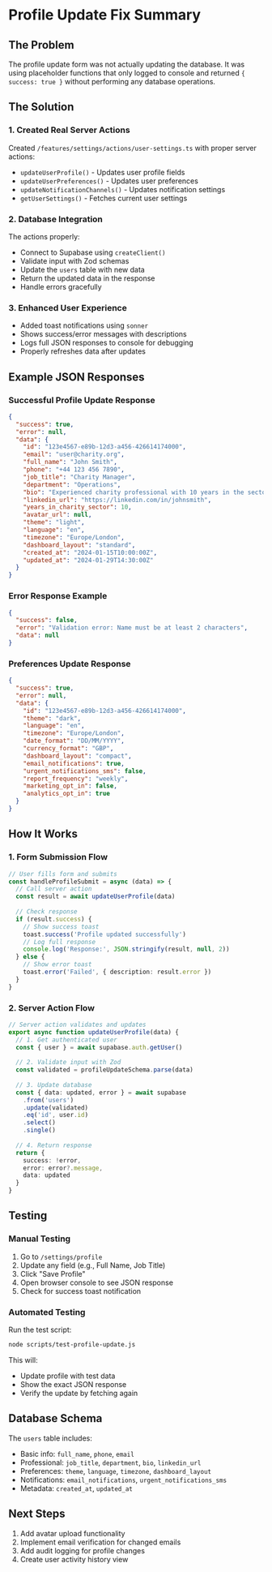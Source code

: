 # Profile Update Fix Summary

## The Problem
The profile update form was not actually updating the database. It was using placeholder functions that only logged to console and returned `{ success: true }` without performing any database operations.

## The Solution

### 1. Created Real Server Actions
Created `/features/settings/actions/user-settings.ts` with proper server actions:
- `updateUserProfile()` - Updates user profile fields
- `updateUserPreferences()` - Updates user preferences  
- `updateNotificationChannels()` - Updates notification settings
- `getUserSettings()` - Fetches current user settings

### 2. Database Integration
The actions properly:
- Connect to Supabase using `createClient()`
- Validate input with Zod schemas
- Update the `users` table with new data
- Return the updated data in the response
- Handle errors gracefully

### 3. Enhanced User Experience
- Added toast notifications using `sonner`
- Shows success/error messages with descriptions
- Logs full JSON responses to console for debugging
- Properly refreshes data after updates

## Example JSON Responses

### Successful Profile Update Response
```json
{
  "success": true,
  "error": null,
  "data": {
    "id": "123e4567-e89b-12d3-a456-426614174000",
    "email": "user@charity.org",
    "full_name": "John Smith",
    "phone": "+44 123 456 7890",
    "job_title": "Charity Manager",
    "department": "Operations",
    "bio": "Experienced charity professional with 10 years in the sector",
    "linkedin_url": "https://linkedin.com/in/johnsmith",
    "years_in_charity_sector": 10,
    "avatar_url": null,
    "theme": "light",
    "language": "en",
    "timezone": "Europe/London",
    "dashboard_layout": "standard",
    "created_at": "2024-01-15T10:00:00Z",
    "updated_at": "2024-01-29T14:30:00Z"
  }
}
```

### Error Response Example
```json
{
  "success": false,
  "error": "Validation error: Name must be at least 2 characters",
  "data": null
}
```

### Preferences Update Response
```json
{
  "success": true,
  "error": null,
  "data": {
    "id": "123e4567-e89b-12d3-a456-426614174000",
    "theme": "dark",
    "language": "en",
    "timezone": "Europe/London",
    "date_format": "DD/MM/YYYY",
    "currency_format": "GBP",
    "dashboard_layout": "compact",
    "email_notifications": true,
    "urgent_notifications_sms": false,
    "report_frequency": "weekly",
    "marketing_opt_in": false,
    "analytics_opt_in": true
  }
}
```

## How It Works

### 1. Form Submission Flow
```typescript
// User fills form and submits
const handleProfileSubmit = async (data) => {
  // Call server action
  const result = await updateUserProfile(data)
  
  // Check response
  if (result.success) {
    // Show success toast
    toast.success('Profile updated successfully')
    // Log full response
    console.log('Response:', JSON.stringify(result, null, 2))
  } else {
    // Show error toast
    toast.error('Failed', { description: result.error })
  }
}
```

### 2. Server Action Flow
```typescript
// Server action validates and updates
export async function updateUserProfile(data) {
  // 1. Get authenticated user
  const { user } = await supabase.auth.getUser()
  
  // 2. Validate input with Zod
  const validated = profileUpdateSchema.parse(data)
  
  // 3. Update database
  const { data: updated, error } = await supabase
    .from('users')
    .update(validated)
    .eq('id', user.id)
    .select()
    .single()
    
  // 4. Return response
  return {
    success: !error,
    error: error?.message,
    data: updated
  }
}
```

## Testing

### Manual Testing
1. Go to `/settings/profile`
2. Update any field (e.g., Full Name, Job Title)
3. Click "Save Profile"
4. Open browser console to see JSON response
5. Check for success toast notification

### Automated Testing
Run the test script:
```bash
node scripts/test-profile-update.js
```

This will:
- Update profile with test data
- Show the exact JSON response
- Verify the update by fetching again

## Database Schema
The `users` table includes:
- Basic info: `full_name`, `phone`, `email`
- Professional: `job_title`, `department`, `bio`, `linkedin_url`
- Preferences: `theme`, `language`, `timezone`, `dashboard_layout`
- Notifications: `email_notifications`, `urgent_notifications_sms`
- Metadata: `created_at`, `updated_at`

## Next Steps
1. Add avatar upload functionality
2. Implement email verification for changed emails
3. Add audit logging for profile changes
4. Create user activity history view